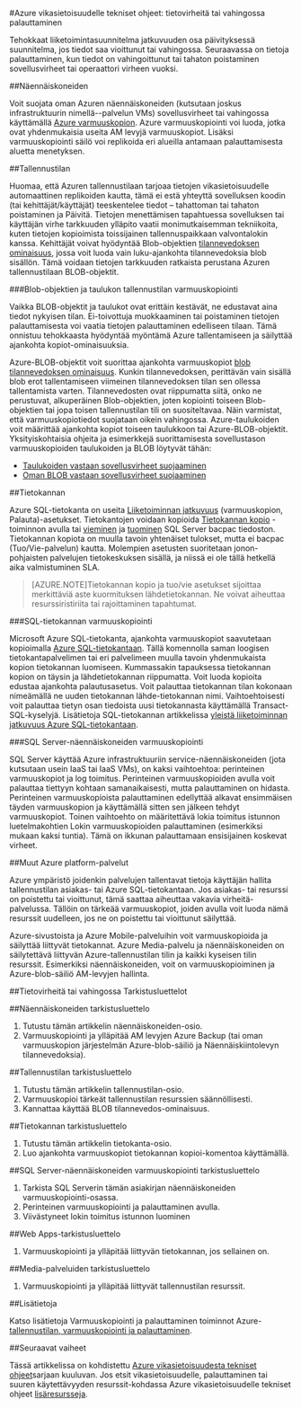 <properties
   pageTitle="Vikasietoisuudesta tekniset ohjeet tietovirheitä tai vahingossa hakemista varten | Microsoft Azure"
   description="Artikkeli ymmärtämiseen estämisestä tietovirheitä, ja tietojen tai vahingossa tietojen poisto ja joustavat, erittäin käytettävissä vika varmatoimisempia sovellusten suunnitteleminen suunnittelet palauttaminen"
   services=""
   documentationCenter="na"
   authors="adamglick"
   manager="saladki"
   editor=""/>

<tags
   ms.service="resiliency"
   ms.devlang="na"
   ms.topic="article"
   ms.tgt_pltfrm="na"
   ms.workload="na"
   ms.date="08/18/2016"
   ms.author="aglick"/>

#<a name="azure-resiliency-technical-guidance-recovery-from-data-corruption-or-accidental-deletion"></a>Azure vikasietoisuudelle tekniset ohjeet: tietovirheitä tai vahingossa palauttaminen

Tehokkaat liiketoimintasuunnitelma jatkuvuuden osa päivityksessä suunnitelma, jos tiedot saa vioittunut tai vahingossa. Seuraavassa on tietoja palauttaminen, kun tiedot on vahingoittunut tai tahaton poistaminen sovellusvirheet tai operaattori virheen vuoksi.

##<a name="virtual-machines"></a>Näennäiskoneiden

Voit suojata oman Azuren näennäiskoneiden (kutsutaan joskus infrastruktuurin nimellä--palvelun VMs) sovellusvirheet tai vahingossa käyttämällä [Azure varmuuskopion](https://azure.microsoft.com/services/backup/). Azure varmuuskopiointi voi luoda, jotka ovat yhdenmukaisia useita AM levyjä varmuuskopiot. Lisäksi varmuuskopiointi säilö voi replikoida eri alueilla antamaan palauttamisesta aluetta menetyksen.

##<a name="storage"></a>Tallennustilan

Huomaa, että Azuren tallennustilaan tarjoaa tietojen vikasietoisuudelle automaattinen replikoiden kautta, tämä ei estä yhteyttä sovelluksen koodin (tai kehittäjät/käyttäjät) teeskentelee tiedot – tahattoman tai tahaton poistaminen ja Päivitä. Tietojen menettämisen tapahtuessa sovelluksen tai käyttäjän virhe tarkkuuden ylläpito vaatii monimutkaisemman tekniikoita, kuten tietojen kopioimista toissijainen tallennuspaikkaan valvontalokin kanssa. Kehittäjät voivat hyödyntää Blob-objektien [tilannevedoksen ominaisuus](https://msdn.microsoft.com/library/azure/ee691971.aspx), jossa voit luoda vain luku-ajankohta tilannevedoksia blob sisällön. Tämä voidaan tietojen tarkkuuden ratkaista perustana Azuren tallennustilaan BLOB-objektit.

###<a name="blob-and-table-storage-backup"></a>Blob-objektien ja taulukon tallennustilan varmuuskopiointi

Vaikka BLOB-objektit ja taulukot ovat erittäin kestävät, ne edustavat aina tiedot nykyisen tilan. Ei-toivottuja muokkaaminen tai poistaminen tietojen palauttamisesta voi vaatia tietojen palauttaminen edelliseen tilaan. Tämä onnistuu tehokkaasta hyödyntää myöntämä Azure tallentamiseen ja säilyttää ajankohta kopiot-ominaisuuksia.

Azure-BLOB-objektit voit suorittaa ajankohta varmuuskopiot [blob tilannevedoksen ominaisuus](https://msdn.microsoft.com/library/ee691971.aspx). Kunkin tilannevedoksen, perittävän vain sisällä blob erot tallentamiseen viimeinen tilannevedoksen tilan sen ollessa tallentamista varten. Tilannevedosten ovat riippumatta siitä, onko ne perustuvat, alkuperäinen Blob-objektien, joten kopiointi toiseen Blob-objektien tai jopa toisen tallennustilan tili on suositeltavaa. Näin varmistat, että varmuuskopiotiedot suojataan oikein vahingossa. Azure-taulukoiden voit määrittää ajankohta kopiot toiseen taulukkoon tai Azure-BLOB-objektit. Yksityiskohtaisia ohjeita ja esimerkkejä suorittamisesta sovellustason varmuuskopioiden taulukoiden ja BLOB löytyvät tähän:

  * [Taulukoiden vastaan sovellusvirheet suojaaminen](https://blogs.msdn.microsoft.com/windowsazurestorage/2010/05/03/protecting-your-tables-against-application-errors/)
  * [Oman BLOB vastaan sovellusvirheet suojaaminen](https://blogs.msdn.microsoft.com/windowsazurestorage/2010/04/29/protecting-your-blobs-against-application-errors/)

##<a name="database"></a>Tietokannan

Azure SQL-tietokanta on useita [Liiketoiminnan jatkuvuus](../sql-database/sql-database-business-continuity.md) (varmuuskopion, Palauta)-asetukset. Tietokantojen voidaan kopioida [Tietokannan kopio](../sql-database/sql-database-copy.md) -toiminnon avulla tai [vieminen](../sql-database/sql-database-export.md) ja [tuominen](https://msdn.microsoft.com/library/hh710052.aspx) SQL Server bacpac tiedoston. Tietokannan kopiota on muulla tavoin yhtenäiset tulokset, mutta ei bacpac (Tuo/Vie-palvelun) kautta. Molempien asetusten suoritetaan jonon-pohjaisten palvelujen tietokeskuksen sisällä, ja niissä ei ole tällä hetkellä aika valmistuminen SLA.

>[AZURE.NOTE]Tietokannan kopio ja tuo/vie asetukset sijoittaa merkittäviä aste kuormituksen lähdetietokannan. Ne voivat aiheuttaa resurssiristiriita tai rajoittaminen tapahtumat.

###<a name="sql-database-backup"></a>SQL-tietokannan varmuuskopiointi

Microsoft Azure SQL-tietokanta, ajankohta varmuuskopiot saavutetaan kopioimalla [Azure SQL-tietokantaan](../sql-database/sql-database-copy.md). Tällä komennolla saman loogisen tietokantapalvelimen tai eri palvelimeen muulla tavoin yhdenmukaista kopion tietokannan luomiseen. Kummassakin tapauksessa tietokannan kopion on täysin ja lähdetietokannan riippumatta. Voit luoda kopioita edustaa ajankohta palautusasetus. Voit palauttaa tietokannan tilan kokonaan nimeämällä ne uuden tietokannan lähde-tietokannan nimi. Vaihtoehtoisesti voit palauttaa tietyn osan tiedoista uusi tietokannasta käyttämällä Transact-SQL-kyselyjä. Lisätietoja SQL-tietokannan artikkelissa [yleistä liiketoiminnan jatkuvuus Azure SQL-tietokantaan](../sql-database/sql-database-business-continuity.md).

###<a name="sql-server-on-virtual-machines-backup"></a>SQL Server-näennäiskoneiden varmuuskopiointi

SQL Server käyttää Azure infrastruktuuriin service-näennäiskoneiden (jota kutsutaan usein IaaS tai IaaS VMs), on kaksi vaihtoehtoa: perinteinen varmuuskopiot ja log toimitus. Perinteinen varmuuskopioiden avulla voit palauttaa tiettyyn kohtaan samanaikaisesti, mutta palauttaminen on hidasta. Perinteinen varmuuskopioista palauttaminen edellyttää alkavat ensimmäisen täyden varmuuskopion ja käyttämällä sitten sen jälkeen tehdyt varmuuskopiot. Toinen vaihtoehto on määritettävä lokia toimitus istunnon luetelmakohtien Lokin varmuuskopioiden palauttaminen (esimerkiksi mukaan kaksi tuntia). Tämä on ikkunan palauttamaan ensisijainen koskevat virheet.

##<a name="other-azure-platform-services"></a>Muut Azure platform-palvelut

Azure ympäristö joidenkin palvelujen tallentavat tietoja käyttäjän hallita tallennustilan asiakas- tai Azure SQL-tietokantaan. Jos asiakas- tai resurssi on poistettu tai vioittunut, tämä saattaa aiheuttaa vakavia virheitä-palvelussa. Tällöin on tärkeää varmuuskopiot, joiden avulla voit luoda nämä resurssit uudelleen, jos ne on poistettu tai vioittunut säilyttää.

Azure-sivustoista ja Azure Mobile-palveluihin voit varmuuskopioida ja säilyttää liittyvät tietokannat. Azure Media-palvelu ja näennäiskoneiden on säilytettävä liittyvän Azure-tallennustilan tilin ja kaikki kyseisen tilin resurssit. Esimerkiksi näennäiskoneiden, voit on varmuuskopioiminen ja Azure-blob-säiliö AM-levyjen hallinta.

##<a name="checklists-for-data-corruption-or-accidental-deletion"></a>Tietovirheitä tai vahingossa Tarkistusluettelot

##<a name="virtual-machines-checklist"></a>Näennäiskoneiden tarkistusluettelo

  1. Tutustu tämän artikkelin näennäiskoneiden-osio.
  2. Varmuuskopiointi ja ylläpitää AM levyjen Azure Backup (tai oman varmuuskopion järjestelmän Azure-blob-säiliö ja Näennäiskiintolevyn tilannevedoksia).

##<a name="storage-checklist"></a>Tallennustilan tarkistusluettelo

  1. Tutustu tämän artikkelin tallennustilan-osio.
  2. Varmuuskopioi tärkeät tallennustilan resurssien säännöllisesti.
  3. Kannattaa käyttää BLOB tilannevedos-ominaisuus.

##<a name="database-checklist"></a>Tietokannan tarkistusluettelo

  1. Tutustu tämän artikkelin tietokanta-osio.
  2. Luo ajankohta varmuuskopiot tietokannan kopioi-komentoa käyttämällä.

##<a name="sql-server-on-virtual-machines-backup-checklist"></a>SQL Server-näennäiskoneiden varmuuskopiointi tarkistusluettelo

  1. Tarkista SQL Serverin tämän asiakirjan näennäiskoneiden varmuuskopiointi-osassa.
  2. Perinteinen varmuuskopiointi ja palauttaminen avulla.
  3. Viivästyneet lokin toimitus istunnon luominen

##<a name="web-apps-checklist"></a>Web Apps-tarkistusluettelo

  1. Varmuuskopiointi ja ylläpitää liittyvän tietokannan, jos sellainen on.

##<a name="media-services-checklist"></a>Media-palveluiden tarkistusluettelo

  1. Varmuuskopiointi ja ylläpitää liittyvät tallennustilan resurssit.

##<a name="more-information"></a>Lisätietoja

Katso lisätietoja Varmuuskopiointi ja palauttaminen toiminnot Azure- [tallennustilan, varmuuskopiointi ja palauttaminen](https://azure.microsoft.com/documentation/scenarios/storage-backup-recovery/).

##<a name="next-steps"></a>Seuraavat vaiheet

Tässä artikkelissa on kohdistettu [Azure vikasietoisuudesta tekniset ohjeet](./resiliency-technical-guidance.md)sarjaan kuuluvan. Jos etsit vikasietoisuudelle, palauttaminen tai suuren käytettävyyden resurssit-kohdassa Azure vikasietoisuudelle tekniset ohjeet [lisäresursseja](./resiliency-technical-guidance.md#additional-resources).